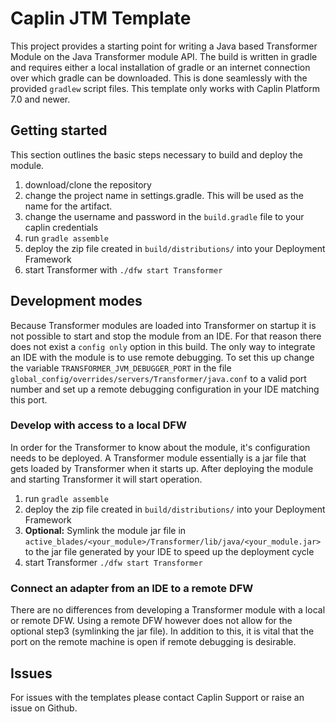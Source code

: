 # Caplin JTM Template

This project provides a starting point for writing a Java based Transformer Module on the Java Transformer module API. The build is written in gradle and requires either a local installation of gradle or an internet connection over which gradle can be downloaded. This is done seamlessly with the provided `gradlew` script files.
This template only works with Caplin Platform 7.0 and newer.

## Getting started
This section outlines the basic steps necessary to build and deploy the module.

1. download/clone the repository
2. change the project name in settings.gradle. This will be used as the name for the artifact.
3. change the username and password in the `build.gradle` file to your caplin credentials
4. run `gradle assemble`
5. deploy the zip file created in `build/distributions/` into your Deployment Framework
7. start Transformer with `./dfw start Transformer`


## Development modes
Because Transformer modules are loaded into Transformer on startup it is not possible to start and stop the module from an IDE. For that reason there does not exist a `config only` option in this build. The only way to integrate an IDE with the module is to use remote debugging. To set this up change the variable `TRANSFORMER_JVM_DEBUGGER_PORT` in the file `global_config/overrides/servers/Transformer/java.conf` to a valid port number and set up a remote debugging configuration in your IDE matching this port.

### Develop with access to a local DFW
In order for the Transformer to know about the module, it's configuration needs to be deployed. A Transformer module essentially is a jar file that gets loaded by Transformer when it starts up. After deploying the module and starting Transformer it will start operation.

1. run `gradle assemble`
2. deploy the zip file created in `build/distributions/` into your Deployment Framework
3. **Optional:** Symlink the module jar file in `active_blades/<your_module>/Transformer/lib/java/<your_module.jar>` to the jar file generated by your IDE to speed up the deployment cycle
4. start Transformer `./dfw start Transformer`


### Connect an adapter from an IDE to a remote DFW
There are no differences from developing a Transformer module with a local or remote DFW. Using a remote DFW however does not allow for the optional step3 (symlinking the jar file). In addition to this, it is vital that the port on the remote machine is open if remote debugging is desirable.


## Issues
For issues with the templates please contact Caplin Support or raise an issue on Github.
